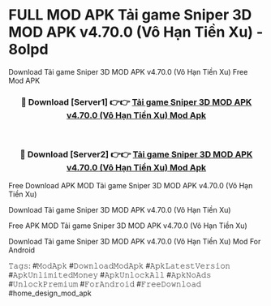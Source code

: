 # FULL MOD APK Tải game Sniper 3D MOD APK v4.70.0 (Vô Hạn Tiền Xu) - 8olpd
Download Tải game Sniper 3D MOD APK v4.70.0 (Vô Hạn Tiền Xu) Free Mod APK

<div align="center">
<h3>🔴 Download [Server1] 👉👉 <a href="https://apk-comot.site?title=Tải_game_Sniper_3D_MOD_APK_v4.70.0_(Vô_Hạn_Tiền_Xu)">Tải game Sniper 3D MOD APK v4.70.0 (Vô Hạn Tiền Xu) Mod Apk</a></h3><br>

<h3>🔴 Download [Server2] 👉👉 <a href="https://apk-comot.site?title=Tải_game_Sniper_3D_MOD_APK_v4.70.0_(Vô_Hạn_Tiền_Xu)">Tải game Sniper 3D MOD APK v4.70.0 (Vô Hạn Tiền Xu) Mod Apk</a></h3>
</div>


Free Download APK MOD Tải game Sniper 3D MOD APK v4.70.0 (Vô Hạn Tiền Xu)

Download Tải game Sniper 3D MOD APK v4.70.0 (Vô Hạn Tiền Xu) 

Free APK MOD Tải game Sniper 3D MOD APK v4.70.0 (Vô Hạn Tiền Xu) 

Download Tải game Sniper 3D MOD APK v4.70.0 (Vô Hạn Tiền Xu) Mod For Android

𝚃𝚊𝚐𝚜: #𝙼𝚘𝚍𝙰𝚙𝚔 #𝙳𝚘𝚠𝚗𝚕𝚘𝚊𝚍𝙼𝚘𝚍𝙰𝚙𝚔 #𝙰𝚙𝚔𝙻𝚊𝚝𝚎𝚜𝚝𝚅𝚎𝚛𝚜𝚒𝚘𝚗 #𝙰𝚙𝚔𝚄𝚗𝚕𝚒𝚖𝚒𝚝𝚎𝚍𝙼𝚘𝚗𝚎𝚢 #𝙰𝚙𝚔𝚄𝚗𝚕𝚘𝚌𝚔𝙰𝚕𝚕 #𝙰𝚙𝚔𝙽𝚘𝙰𝚍𝚜 #𝚄𝚗𝚕𝚘𝚌𝚔𝙿𝚛𝚎𝚖𝚒𝚞𝚖 #𝙵𝚘𝚛𝙰𝚗𝚍𝚛𝚘𝚒𝚍 #𝙵𝚛𝚎𝚎𝙳𝚘𝚠𝚗𝚕𝚘𝚊𝚍 #home_design_mod_apk